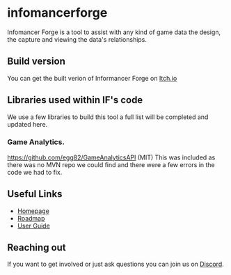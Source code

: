 # infomancerforge

Infomancer Forge is a tool to assist with any kind of game data the design, the capture and viewing the data's relationships.

## Build version

You can get the built verion of Informancer Forge on [Itch.io](https://inkusgames.itch.io/informancer-forge)

## Libraries used within IF's code

We use a few libraries to build this tool a full list will be completed and updated here.

### Game Analytics.

https://github.com/egg82/GameAnalyticsAPI (MIT)
This was included as there was no MVN repo we could find and there were a few errors in the code we had to fix.

## Useful Links

* [Homepage](https://inkusgames.com/infomancer-forge)
* [Roadmap](https://inkusgames.com/roadmap-infomancer-forge)
* [User Guide](https://inkusgames.com/how-to-use-infomancer-forge)

## Reaching out

If you want to get involved or just ask questions you can join us on [Discord](https://discord.com/invite/RqSvkY6p).
